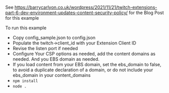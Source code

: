 See https://barrycarlyon.co.uk/wordpress/2021/11/21/twitch-extensions-part-6-dev-environment-updates-content-security-policy/ for the Blog Post for this example

To run this example

- Copy config_sample.json to config.json
- Populate the twitch->client_id with your Extension Client ID
- Revise the listen port if needed
- Configure Your CSP options as needed, add the content domains as needed. And you EBS domain as needed.
- If you load content from your EBS domain, set the ebs_domain to false, to avoid a duplicate declaration of a domain, or do not include your ebs_domain in your content_domains
- `npm install`
- `node .`
